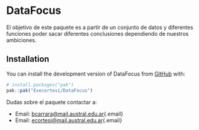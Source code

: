<!-- README.md is generated from README.Rmd. Please edit that file -->

# DataFocus

<!-- badges: start -->

<!-- badges: end -->

El objetivo de este paquete es a partir de un conjunto de datos y diferentes funciones poder sacar diferentes conclusiones dependiendo de nuestros ambiciones.

## Installation

You can install the development version of DataFocus from [GitHub](https://github.com/) with:

``` r
# install.packages("pak")
pak::pak("Execortesi/DataFocus")
```

Dudas sobre el paquete contactar a:

-   Email: [bcarrara\@mail.austral.edu.ar](mailto:bcarrara@mail.austral.edu.ar){.email}
-   Email: [ecortesi\@mail.austral.edu.ar](mailto:ecortesi@mail.austral.edu.ar){.email}


